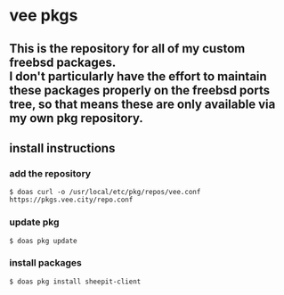 # vee pkgs
This is the repository for all of my custom freebsd packages.  
I don't particularly have the effort to maintain these packages properly on the freebsd ports tree, so that means these are only available via my own pkg repository.
---
## install instructions
### add the repository
```
$ doas curl -o /usr/local/etc/pkg/repos/vee.conf https://pkgs.vee.city/repo.conf
```
### update pkg
```
$ doas pkg update
```
### install packages
```
$ doas pkg install sheepit-client
```
